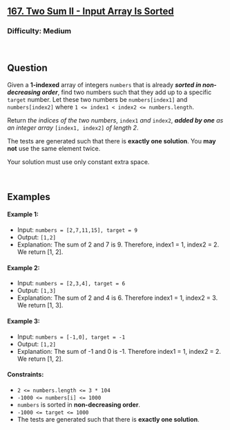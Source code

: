 ## [167. Two Sum II - Input Array Is Sorted](https://leetcode.com/problems/two-sum-ii-input-array-is-sorted/description/)

### Difficulty: Medium

<br />

## Question

Given a **1-indexed** array of integers ```numbers``` that is already **_sorted in non-decreasing order_**, find two numbers such that they add up to a specific ```target``` number. Let these two numbers be ```numbers[index1]``` and ```numbers[index2]``` where ```1 <= index1 < index2 <= numbers.length```.

Return _the indices of the two numbers_, ```index1``` _and_ ```index2```, _**added by one** as an integer array_ ```[index1, index2]``` _of length 2_.

The tests are generated such that there is **exactly one solution**. You **may not** use the same element twice.

Your solution must use only constant extra space.

<br />

## Examples

#### Example 1:
- Input: ```numbers = [2,7,11,15], target = 9```
- Output: ```[1,2]```
- Explanation: The sum of 2 and 7 is 9. Therefore, index1 = 1, index2 = 2. We return [1, 2].

#### Example 2:
- Input: ```numbers = [2,3,4], target = 6```
- Output: ```[1,3]```
- Explanation: The sum of 2 and 4 is 6. Therefore index1 = 1, index2 = 3. We return [1, 3].

#### Example 3:
- Input: ```numbers = [-1,0], target = -1```
- Output: ```[1,2]```
- Explanation: The sum of -1 and 0 is -1. Therefore index1 = 1, index2 = 2. We return [1, 2].
 
#### Constraints:
- ```2 <= numbers.length <= 3 * 104```
- ```-1000 <= numbers[i] <= 1000```
- ```numbers``` is sorted in **non-decreasing order**.
- ```-1000 <= target <= 1000```
- The tests are generated such that there is **exactly one solution**.
